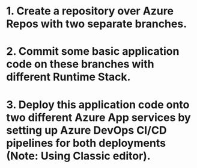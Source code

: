 # 1. Create a repository over Azure Repos with two separate branches.

# 2. Commit some basic application code on these branches with different Runtime Stack.

# 3. Deploy this application code onto two different Azure App services by setting up Azure DevOps CI/CD pipelines for both deployments (Note: Using Classic editor).
